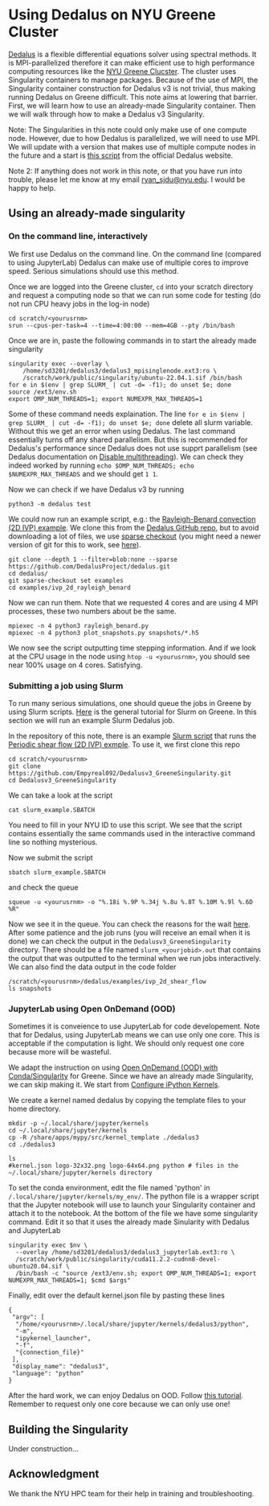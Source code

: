 

# Using Dedalus on NYU Greene Cluster

[Dedalus](https://dedalus-project.org/) is a flexible differential equations solver using spectral methods. It is MPI-parallelized therefore it can make efficient use to high performance computing resources like the [NYU Greene Clucster](https://sites.google.com/nyu.edu/nyu-hpc/hpc-systems/greene?authuser=0). The cluster uses Singularity containers to manage packages. Because of the use of MPI, the Singularity container construction for Dedalus v3 is not trivial, thus making running Dedalus on Greene difficult. This note aims at lowering that barrier. First, we will learn how to use an already-made Singularity container. Then we will walk through how to make a Dedalus v3 Singularity.

Note: The Singularities in this note could only make use of one compute node. However, due to how Dedalus is parallelized, we will need to use MPI. We will update with a version that makes use of multiple compute nodes in the future and a start is [this script](https://raw.githubusercontent.com/DedalusProject/dedalus_conda/master/conda_install_dedalus3.sh) from the official Dedalus website.

Note 2: If anything does not work in this note, or that you have run into trouble, please let me know at my email ryan_sjdu@nyu.edu. I would be happy to help.
 
## Using an already-made singularity
### On the command line, interactively
We first use Dedalus on the command line. On the command line (compared to using JupyterLab) Dedalus can make use of multiple cores to improve speed. Serious simulations should use this method.

Once we are logged into the Greene cluster, `cd` into your scratch directory and request a computing node so that we can run some code for testing (do not run CPU heavy jobs in the log-in node)

    cd scratch/<yourusrnm>
    srun --cpus-per-task=4 --time=4:00:00 --mem=4GB --pty /bin/bash
Once we are in, paste the following commands in to start the already made singularity 

    singularity exec --overlay \
	    /home/sd3201/dedalus3/dedalus3_mpisinglenode.ext3:ro \
	    /scratch/work/public/singularity/ubuntu-22.04.1.sif /bin/bash
	for e in $(env | grep SLURM_ | cut -d= -f1); do unset $e; done
    source /ext3/env.sh
    export OMP_NUM_THREADS=1; export NUMEXPR_MAX_THREADS=1
Some of these command needs explaination. The line `for e in $(env | grep SLURM_ | cut -d= -f1); do unset $e; done` delete all slurm variable. Without this we get an error when using Dedalus.  The last command essentially turns off any shared parallelism. But this is recommended for Dedalus's performance since Dedalus does not use supprt parallelism (see Dedalus documentation on [Disable multithreading](https://dedalus-project.readthedocs.io/en/latest/pages/performance_tips.html#disable-multithreading)). We can check they indeed worked by running `echo $OMP_NUM_THREADS; echo $NUMEXPR_MAX_THREADS` and we should get `1 1`.

Now we can check if we have Dedalus v3 by running

    python3 -m dedalus test
We could now run an example script, e.g.: the [Rayleigh-Benard convection (2D IVP) example](https://dedalus-project.readthedocs.io/en/latest/pages/performance_tips.html#disable-multithreading). We clone this from the [Dedalus GitHub repo](https://github.com/DedalusProject/dedalus), but to avoid downloading a lot of files, we use [sparse checkout](https://stackoverflow.com/a/52269934) (you might need a newer version of git for this to work, see [here](https://stackoverflow.com/questions/72223738/failed-to-initialize-sparse-checkout)).  

    git clone --depth 1 --filter=blob:none --sparse https://github.com/DedalusProject/dedalus.git
    cd dedalus/
    git sparse-checkout set examples
    cd examples/ivp_2d_rayleigh_benard
<!---
We clone this from the [Dedalus GitHub repo](https://github.com/DedalusProject/dedalus)

    git clone https://github.com/DedalusProject/dedalus.git
    cd dedalus/examples/ivp_2d_rayleigh_benard/
 --->
Now we can run them. Note that we requested 4 cores and are using 4 MPI processes, these two numbers about be the same.

    mpiexec -n 4 python3 rayleigh_benard.py
    mpiexec -n 4 python3 plot_snapshots.py snapshots/*.h5
We now see the script outputting time stepping information. And if we look at the CPU usage in the node using `htop -u <yourusrnm>`, you should see near 100% usage on 4 cores. Satisfying.

### Submitting a job using Slurm
To run many serious simulations, one should queue the jobs in Greene by using Slurm scripts. [Here](https://sites.google.com/nyu.edu/nyu-hpc/training-support/tutorials/slurm-tutorial) is the general tutorial for Slurm on Greene. In this section we will run an example Slurm Dedalus job. 

In the repository of this note, there is an example [Slurm script](https://github.com/Empyreal092/Dedalusv3_GreeneSingularity/blob/main/slurm_example.SBATCH) that runs the [Periodic shear flow (2D IVP) exmple](https://dedalus-project.readthedocs.io/en/latest/pages/examples/ivp_2d_shear_flow.html). To use it, we first clone this repo

    cd scratch/<yourusrnm>
    git clone https://github.com/Empyreal092/Dedalusv3_GreeneSingularity.git
    cd Dedalusv3_GreeneSingularity
We can take a look at the script

    cat slurm_example.SBATCH
You need to fill in your NYU ID to use this script. We see that the script contains essentially the same commands used in the interactive command line so nothing mysterious. 

Now we submit the script 

    sbatch slurm_example.SBATCH
and check the queue

    squeue -u <yourusrnm> -o "%.18i %.9P %.34j %.8u %.8T %.10M %.9l %.6D %R"
Now we see it in the queue. You can check the reasons for the wait [here](https://sites.google.com/nyu.edu/nyu-hpc/hpc-systems/greene/best-practices#h.p_ID_118). After some patience and the job runs (you will receive an email when it is done) we can check the output in the `Dedalusv3_GreeneSingularity` directory. There should be a file named `slurm_<yourjobid>.out` that contains the output that was outputted to the terminal when we run jobs interactively. We can also find the data output in the code folder

    /scratch/<yourusrnm>/dedalus/examples/ivp_2d_shear_flow
    ls snapshots

### JupyterLab using Open OnDemand (OOD)
Sometimes it is conveience to use JupyterLab for code developement. Note that for Dedalus, using JupyterLab means we can use only one core. This is acceptable if the computation is light. We should only request one core because more will be wasteful.

We adapt the instruction on using [Open OnDemand (OOD) with Conda/Singularity](https://sites.google.com/nyu.edu/nyu-hpc/hpc-systems/greene/software/open-ondemand-ood-with-condasingularity) for Greene. Since we have an already made Singularity, we can skip making it. We start from [Configure iPython Kernels](https://sites.google.com/nyu.edu/nyu-hpc/hpc-systems/greene/software/open-ondemand-ood-with-condasingularity#h.25pp9n8colt0). 

We create a kernel named dedalus by copying the template files to your home directory.

    mkdir -p ~/.local/share/jupyter/kernels
    cd ~/.local/share/jupyter/kernels
    cp -R /share/apps/mypy/src/kernel_template ./dedalus3
    cd ./dedalus3
    
    ls
    #kernel.json logo-32x32.png logo-64x64.png python # files in the ~/.local/share/jupyter/kernels directory
To set the conda environment, edit the file named 'python' in `/.local/share/jupyter/kernels/my_env/`. The python file is a wrapper script that the Jupyter notebook will use to launch your Singularity container and attach it to the notebook. At the bottom of the file we have some singularity command. Edit it so that it uses the already made Sinularity with Dedalus and JupyterLab

    singularity exec $nv \
	  --overlay /home/sd3201/dedalus3/dedalus3_jupyterlab.ext3:ro \
	  /scratch/work/public/singularity/cuda11.2.2-cudnn8-devel-ubuntu20.04.sif \
	  /bin/bash -c "source /ext3/env.sh; export OMP_NUM_THREADS=1; export NUMEXPR_MAX_THREADS=1; $cmd $args"
Finally, edit over the default kernel.json file by pasting these lines

    {
	 "argv": [
	  "/home/<yourusrnm>/.local/share/jupyter/kernels/dedalus3/python",
	  "-m",
	  "ipykernel_launcher",
	  "-f",
	  "{connection_file}"
	 ],
	 "display_name": "dedalus3",
	 "language": "python"
	}

After the hard work, we can enjoy Dedalus on OOD. Follow [this tutorial](https://sites.google.com/nyu.edu/nyu-hpc/hpc-systems/greene/software/open-ondemand-ood-with-condasingularity#h.pjqb0en5ivqf). Remember to request only one core because we can only use one!

## Building the Singularity
Under construction...


## Acknowledgment
We thank the NYU HPC team for their help in training and troubleshooting. 
